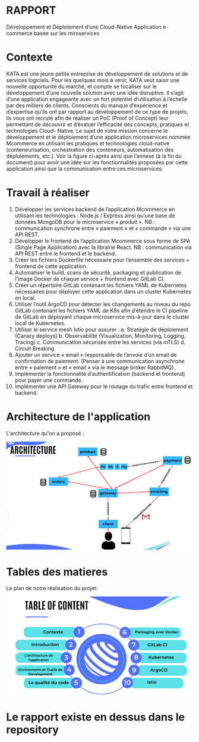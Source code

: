 # RAPPORT
Développement et Déploiement d’une Cloud-Native Application e-commerce basée sur les miroservices


# Contexte

KATA est une jeune petite entreprise de développement de solutions et de services logiciels.
Pour les quelques mois à venir, KATA veut saisir une nouvelle opportunité du marché, et
compte se focaliser sur le développement d’une nouvelle solution avec une idée disruptive. Il
s’agit d’une application engageante avec un fort potentiel d’utilisation à l’échelle par des
milliers de clients.
Conscients du manque d’expérience et d’expertise qu’ils ont par rapport au développement de
ce type de projets, ils vous ont recruté afin de réaliser un PoC (Proof of Concept) leur
permettant de découvrir et d’évaluer l’efficacité des concepts, pratiques et technologies Cloud-
Native.
Le sujet de votre mission concerne le développement et le déploiement d’une application
microservices nommée Mcommerce en utilisant les pratiques et technologies cloud-native
(conteneurisation, orchestration des conteneurs, automatisation des déploiements, etc.).
Voir la figure ci-après ainsi que l’annexe (à la fin du document) pour avoir une idée sur les
fonctionnalités proposées par cette application ainsi que la communication entre ces
microservices.

# Travail à réaliser

1. Développer les services backend de l’application Mcommerce en utilisant les
technologies : Node.js / Express ainsi qu’une base de données MongoDB pour le
microservice « produit ».
NB : communication synchrone entre « paiement » et « commande » via une API REST.
2. Développer le frontend de l’application Mcommerce sous forme de SPA (Single Page
Application) avec la librairie React.
NB : communication via API REST entre le frontend et le backend.
3. Créer les fichiers Dockerfile nécessaire pour l’ensemble des services + frontend de
cette application.
4. Automatiser le build, scans de sécurité, packaging et publication de l’image Docker de
chaque service + frontend avec GitLab CI.
5. Créer un répertoire GitLab contenant les fichiers YAML de Kubernetes nécessaires
pour déployer cette application dans un cluster Kubernetes en local.
6. Utiliser l’outil ArgoCD pour détecter les changements au niveau du repo GitLab
contenant les fichiers YAML de K8s afin d’étendre le CI pipeline de GitLab en déployant
chaque microservice mis-à-jour dans le cluster local de Kubernetes.
7. Utiliser le service mesh Istio pour assurer :
a. Stratégie de déploiement (Canary deploys)
b. Observabilité (Visualization, Monitoring, Logging, Tracing)
c. Communication sécurisée entre les services (via mTLS)
d. Circuit Breaking
8. Ajouter un service « email » responsable de l’envoie d’un email de confirmation de
paiement. (Penser à une communication asynchrone entre « paiement » et « email »
via le message broker RabbitMQ).
9. Implémenter la fonctionnalité d’authentification (backend et frontend) pour payer une
commande.
10. Implémenter une API Gateway pour le routage du trafic entre frontend et backend.



# Architecture de l'application

L'architecture qu'on a proposé :

![Architecture de l'Application](architecture_de_l_app.png)

# Tables des matieres

Le plan de notre réalisation du projet:

![Architecture de l'Application](table_de_matieres.png)

# Le rapport existe en dessus dans le repository

